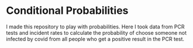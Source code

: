 # Conditional Probabilities

 I made this repository to play with probabilities. Here I took data from PCR tests and incident rates to calculate the probability of choose someone not infected by covid from all people who get a positive result in the PCR test.

